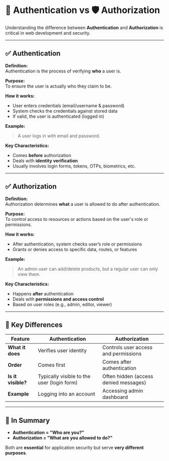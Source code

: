 # 🔐 Authentication vs 🛡️ Authorization

Understanding the difference between **Authentication** and **Authorization** is critical in web development and security.

---

## ✅ Authentication

**Definition:**  
Authentication is the process of verifying **who** a user is.

**Purpose:**  
To ensure the user is actually who they claim to be.

**How it works:**
- User enters credentials (email/username & password)
- System checks the credentials against stored data
- If valid, the user is authenticated (logged in)

**Example:**
> A user logs in with email and password.

**Key Characteristics:**
- Comes **before** authorization
- Deals with **identity verification**
- Usually involves login forms, tokens, OTPs, biometrics, etc.

---

## ✅ Authorization

**Definition:**  
Authorization determines **what** a user is allowed to do after authentication.

**Purpose:**  
To control access to resources or actions based on the user's role or permissions.

**How it works:**
- After authentication, system checks user’s role or permissions
- Grants or denies access to specific data, routes, or features

**Example:**
> An admin user can add/delete products, but a regular user can only view them.

**Key Characteristics:**
- Happens **after** authentication
- Deals with **permissions and access control**
- Based on user roles (e.g., admin, editor, viewer)

---

## 🔁 Key Differences

| Feature           | Authentication                      | Authorization                          |
|------------------|--------------------------------------|----------------------------------------|
| **What it does** | Verifies user identity               | Controls user access and permissions   |
| **Order**        | Comes first                          | Comes after authentication             |
| **Is it visible?** | Typically visible to the user (login form) | Often hidden (access denied messages) |
| **Example**      | Logging into an account              | Accessing admin dashboard              |

---

## 🧠 In Summary

- **Authentication = "Who are you?"**
- **Authorization = "What are you allowed to do?"**

Both are **essential** for application security but serve **very different purposes**.
